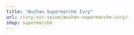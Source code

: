 ```yaml
---
title: "Auchan Supermarché Ivry"
url: /ivry-sur-seine/auchan-supermarche-ivry/
shop: supermarché
---
```

